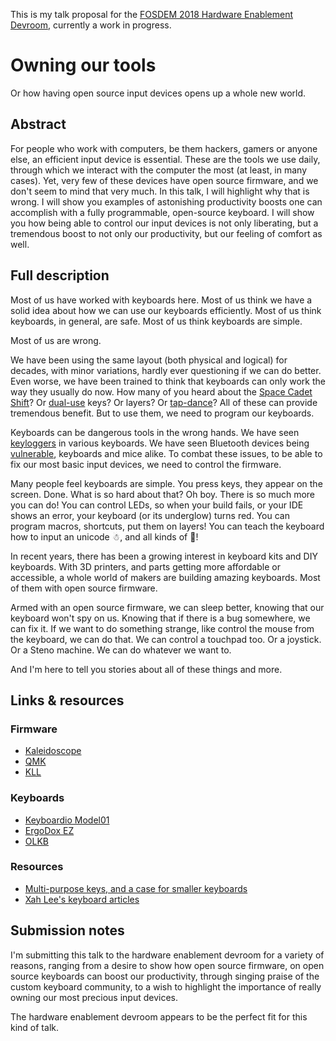 <!-- -*- mode: markdown; fill-column: 8192 -*- -->

This is my talk proposal for the [FOSDEM 2018 Hardware Enablement Devroom][fosdem:hwen], currently a work in progress.

 [fosdem:hwen]: https://fosdem.org/2018/schedule/track/hardware_enablement/


<!-- title -->
# Owning our tools

<!-- subtitle -->
Or how having open source input devices opens up a whole new world.

<!-- abstract -->
## Abstract

For people who work with computers, be them hackers, gamers or anyone else, an efficient input device is essential. These are the tools we use daily, through which we interact with the computer the most (at least, in many cases). Yet, very few of these devices have open source firmware, and we don't seem to mind that very much. In this talk, I will highlight why that is wrong. I will show you examples of astonishing productivity boosts one can accomplish with a fully programmable, open-source keyboard. I will show you how being able to control our input devices is not only liberating, but a tremendous boost to not only our productivity, but our feeling of comfort as well.

<!-- full description -->
## Full description

Most of us have worked with keyboards here. Most of us think we have a solid idea about how we can use our keyboards efficiently. Most of us think keyboards, in general, are safe. Most of us think keyboards are simple.

Most of us are wrong.

We have been using the same layout (both physical and logical) for decades, with minor variations, hardly ever questioning if we can do better. Even worse, we have been trained to think that keyboards can only work the way they usually do now. How many of you heard about the [Space Cadet Shift][scs]? Or [dual-use][dual-use] keys? Or layers? Or [tap-dance][td]? All of these can provide tremendous benefit. But to use them, we need to program our keyboards.

 [scs]: http://stevelosh.com/blog/2012/10/a-modern-space-cadet/#shift-parentheses
 [dual-use]: https://github.com/keyboardio/Kaleidoscope-DualUse#kaleidoscope-dualuse
 [td]: https://github.com/keyboardio/Kaleidoscope-TapDance#kaleidoscope-tapdance

Keyboards can be dangerous tools in the wrong hands. We have seen [keyloggers][mantistek:gk2] in various keyboards. We have seen Bluetooth devices being [vulnerable][btvuln], keyboards and mice alike. To combat these issues, to be able to fix our most basic input devices, we need to control the firmware.

 [mantistek:gk2]: http://www.tomshardware.com/news/mantistek-gk2-collects-typed-keys,35850.html
 [btvuln]: https://www.wired.com/2016/02/flaws-in-wireless-mice-and-keyboards-let-hackers-type-on-your-pc/

Many people feel keyboards are simple. You press keys, they appear on the screen. Done. What is so hard about that? Oh boy. There is so much more you can do! You can control LEDs, so when your build fails, or your IDE shows an error, your keyboard (or its underglow) turns red. You can program macros, shortcuts, put them on layers! You can teach the keyboard how to input an unicode ☃, and all kinds of 💩!

In recent years, there has been a growing interest in keyboard kits and DIY keyboards. With 3D printers, and parts getting more affordable or accessible, a whole world of makers are building amazing keyboards. Most of them with open source firmware.

Armed with an open source firmware, we can sleep better, knowing that our keyboard won't spy on us. Knowing that if there is a bug somewhere, we can fix it. If we want to do something strange, like control the mouse from the keyboard, we can do that. We can control a touchpad too. Or a joystick. Or a Steno machine. We can do whatever we want to.

And I'm here to tell you stories about all of these things and more.

<!-- Links & resources -->
## Links & resources

### Firmware

* [Kaleidoscope][kaleidoscope]
* [QMK][qmk]
* [KLL][kll]

 [kaleidoscope]: https://github.com/keyboardio/Kaleidoscope
 [qmk]: http://qmk.fm/
 [kll]: https://github.com/kiibohd/controller/

### Keyboards

* [Keyboardio Model01][m01]
* [ErgoDox EZ][ez]
* [OLKB][olkb]

 [m01]: https://shop.keyboard.io/
 [ez]: https://ergodox-ez.com/
 [olkb]: https://olkb.com/

### Resources

* [Multi-purpose keys, and a case for smaller keyboards][blog:mpk]
* [Xah Lee's keyboard articles][xah:keyboards]

 [blog:mpk]: https://asylum.madhouse-project.org/blog/2016/10/15/multi-purpose-keys/
 [xah:keyboards]: http://xahlee.info/kbd/keyboarding.html

<!-- Submission notes -->
## Submission notes

I'm submitting this talk to the hardware enablement devroom for a variety of reasons, ranging from a desire to show how open source firmware, on open source keyboards can boost our productivity, through singing praise of the custom keyboard community, to a wish to highlight the importance of really owning our most precious input devices.

The hardware enablement devroom appears to be the perfect fit for this kind of talk.
